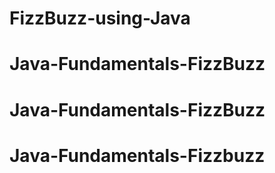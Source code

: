 # FizzBuzz-using-Java
# Java-Fundamentals-FizzBuzz
# Java-Fundamentals-FizzBuzz
# Java-Fundamentals-Fizzbuzz
